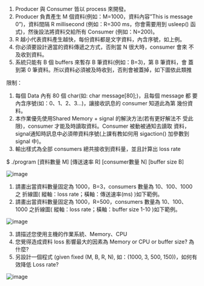 1. Producer 與 Consumer 皆以 process 來開發。
2. Producer 負責產生 M 個資料(例如：M=1000，資料內容”This is message
0”)，資料間隔 R millisecond (例如：R=300 ms，你會需要用到 usleep() 函
式)，然後設法將資料交給所有 Consumer (例如：N=200)。
3. R 越小代表資料產生越快，每份資料都是文字資料，內含序號，如上例。
4. 你必須要設計適當的資料傳遞之方式，否則當 N 很大時，consumer 會來
不及收到資料。
5. 系統只能有 B 個 buffers 來暫存 B 筆資料(例如：B=3)，第 B 筆資料，會
蓋到第 0 筆資料。所以資料必須被及時收到，否則會被蓋掉，如下圖依此類推

限制：
1. 每個 Data 內有 80 個 char(如: char message[80];)，且每個 message 都
要內含序號(如：0、1、2、3…)，讓接收訊息的 consumer 知道此為第
幾份資料。
2. 本作業優先使用Shared Memory + signal 的解決方法(若有更好解法不
受此限)，consumer 才能及時讀取資料。Consumer 被動被通知去讀取
資料，signal通知時訊息中必須帶資料序號(上課有教如何用 sigaction()
加參數到 signal 中)。
3. 輸出樣式為全部 consumers 總共接收到資料量，並且計算出 loss rate



$ ./program [資料數量 M] [傳送速率 R] [consumer數量 N] [buffer size B]


![image](https://user-images.githubusercontent.com/72913466/209909231-bddef935-454b-40fa-8635-40e36d3fb9e4.png)

1. 請畫出當資料數量固定為 1000，B=3，consumers 數量為 10、100、1000之
折線圖( 縱軸：loss rate；橫軸：傳送速率(ms) )如下範例。
2. 請畫出當資料數量固定為 1000，R=500，consumers 數量為 10、100、
1000 之折線圖( 縱軸：loss rate；橫軸：buffer size 1-10 )如下範例。

![image](https://user-images.githubusercontent.com/72913466/209909258-bb2f5f98-6071-4805-ac14-9fc6bceff76e.png)

3. 請描述您使用主機的作業系統、Memory、CPU
4. 您覺得造成資料 loss 影響最大的因素為 Memory or CPU or buffer size? 為什麼?
5. 另設計一個程式 (given fixed (M, B, R, N), 如：(1000, 3, 500, 150))，如何有
效降低 Loss rate?

![image](https://user-images.githubusercontent.com/72913466/209909281-9177cb06-fef0-40ed-b75d-3abc1434b1ff.png)
